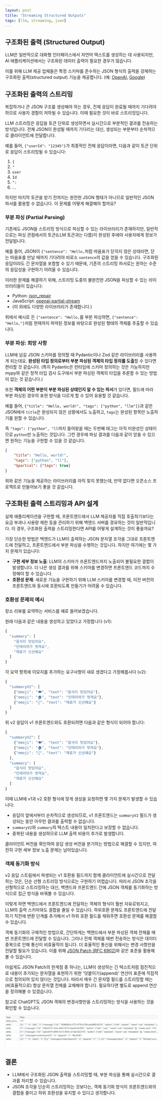 ```yaml
---
layout: post
title: "Streaming Structured Outputs"
tags: [llm, streaming, json]
---
```


## 구조화된 출력 (Structured Output)

LLM은 일반적으로 대화형 인터페이스에서 자연어 텍스트를 생성하는 데 사용되지만, AI 애플리케이션에서는 구조화된 데이터 출력이 필요한 경우가 많습니다.  

이를 위해 LLM 제공 업체들은 특정 스키마를 준수하는 JSON 형식의 출력을 강제하는 구조화된 출력(structured output) 기능을 제공합니다. (예: [OpenAI](https://platform.openai.com/docs/guides/structured-outputs?api-mode=chat), [Google](https://ai.google.dev/gemini-api/docs/structured-output))

## 구조화된 출력의 스트리밍

복잡하거나 큰 JSON 구조를 생성해야 하는 경우, 전체 응답이 완료될 때까지 기다려야 하므로 사용자 경험이 저하될 수 있습니다. 이때 필요한 것이 바로 스트리밍입니다.  

LLM 스트리밍은 응답을 토큰 단위로 생성하면서 실시간으로 부분적인 결과를 전송하는 방식입니다. 전체 JSON이 완성될 때까지 기다리는 대신, 생성되는 부분부터 순차적으로 클라이언트에 전달합니다.  

예를 들어, `{"userId": "12345"}`가 최종적인 전체 응답이라면, 다음과 같이 토큰 단위로 응답이 스트리밍될 수 있습니다:

1. `{` 
2. `"` 
3. `user`  
4. `Id`
5. `":`
6. ...

하지만 마지막 토큰을 받기 전까지는 완전한 JSON 형태가 아니므로 일반적인 JSON 파서를 활용할 수 없습니다. 이 문제를 어떻게 해결해야 할까요?

### 부분 파싱 (Partial Parsing)

기존에도 JSON을 스트리밍 방식으로 파싱할 수 있는 라이브러리가 존재하지만, 일반적으로는 파싱 관점에서의 토큰(LLM 토큰과는 다름)이 완성된 후에야 사용자에게 정보가 전달됩니다.  

예를 들어, JSON이 `{"sentence": "Hello,`처럼 따옴표가 닫히지 않은 상태라면, 닫는 따옴표를 만날 때까지 기다려야 비로소 `sentence`의 값을 얻을 수 있습니다. 구조화된 응답이라도 긴 문자열을 포함할 수 있기 때문에, 기존의 스트리밍 파서로는 원하는 수준의 응답성을 구현하기 어려울 수 있습니다.  

이러한 문제를 해결하기 위해, 스트리밍 도중의 불완전한 JSON을 파싱할 수 있는 라이브러리들이 있습니다:

* Python: [json_repair](https://github.com/mangiucugna/json_repair)  
* JavaScript: [openai-partial-stream](https://github.com/st3w4r/openai-partial-stream)  
* (이 외에도 다양한 라이브러리가 존재합니다.)

위에서 예시로 든 `{"sentence": "Hello,`를 부분 파싱하면, `{"sentence": "Hello,"}`처럼 현재까지 파악된 정보를 바탕으로 완성된 형태의 객체를 추출할 수 있습니다.

### 부분 파싱: 희망 사항

LLM에 넘길 JSON 스키마를 정의할 때 Pydantic이나 Zod 같은 라이브러리를 사용하게 되는데요. **완성된 타입 정의로부터 부분 파싱된 객체의 타입 정의를 도출**할 수 있다면 편리할 것 같습니다.
(특히 Pydantic은 런타임에 스키마 정의하는 것은 가능하지만 mypy와 같은 정적 타입 검사 도구에서 부분 파싱된 객체의 타입을 추론할 수 있는 방법이 없는 것 같습니다.)

또한 **객체의 어떤 부분이 부분 파싱된 상태인지 알 수 있는 파서**가 있다면, 필드에 따라 부분 파싱된 경우의 표현 방식을 다르게 할 수 있어 유용할 것 같습니다.

예를 들어, `{"title": "Hello, world!", "tags": ["python", "llm"]}`과 같은 JSON에서 `title`은 완성되지 않은 상황에서도 노출하고, `tags`는 완성된 항목만 노출하기를 원할 수 있습니다.

즉 `"tags": ["python", "ll`까지 들어왔을 때는 두번째 태그는 아직 미완성인 상태이므로 `python`만 노출하는 것입니다. 그런 경우에 파싱 결과를 다음과 같이 얻을 수 있으면 원하는 기능을 구현할 수 있을 것 같습니다.

```json
{
    "title": "Hello, world!",
    "tags": ["python", "ll"],
    "$partial": {"tags": true}
}
```

위와 같은 기능을 제공하는 라이브러리를 아직 찾지 못했는데, 만약 없다면 오픈소스 프로젝트로 만들어보기 좋을 것 같습니다.

## 구조화된 출력 스트리밍과 API 설계

실제 애플리케이션을 구현할 때, 프론트엔드에서 LLM 제공자를 직접 호출하기보다는 요금 부과나 사용량 제한 등을 관리하기 위해 백엔드 서버를 경유하는 것이 일반적입니다. 이 경우, 구조화된 출력을 스트리밍한다면 API를 어떻게 설계하는 것이 좋을까요?

가장 단순한 방법은 백엔드가 LLM이 출력하는 JSON 문자열 조각을 그대로 프론트엔드에 전달하고, 프론트엔드에서 부분 파싱을 수행하는 것입니다. 하지만 여기에는 몇 가지 문제가 있습니다:

* **구현 세부 정보 노출**: LLM의 스키마가 프론트엔드까지 노출되어 불필요한 결합이 발생합니다. 더 나은 생성 결과를 위해 스키마를 변경하면 프론트엔드 코드까지 수정해야 할 수 있습니다.  
* **호환성 문제**: 새로운 기능을 구현하기 위해 LLM 스키마를 변경할 때, 이전 버전의 프론트엔드와 동시에 호환되도록 만들기가 어려울 수 있습니다.

### 호환성 문제의 예시

장소 리뷰를 요약하는 서비스를 예로 들어보겠습니다.  

원래 다음과 같은 내용을 생성하고 있었다고 가정합니다 (v1):

```js
{  
  "summary": [
    "음식이 맛있어요",
    "인테리어가 멋져요",
    "재료가 신선해요"
  ]
}
```

각 요약 항목에 이모지를 추가하는 요구사항이 새로 생겼다고 가정해봅시다 (v2):  

```js
{  
  "summaryV2": [
    {"emoji": "🍽️", "text": "음식이 맛있어요"},
    {"emoji": "🏠", "text": "인테리어가 멋져요"},
    {"emoji": "🥗", "text": "재료가 신선해요"}
  ]  
}
```

위 v2 응답이 v1 프론트엔드와도 호환되려면 다음과 같은 형식이 되어야 합니다:

```js
{  
  "summaryV2": [
    {"emoji": "🍽️", "text": "음식이 맛있어요"},
    {"emoji": "🏠", "text": "인테리어가 멋져요"},
    {"emoji": "🥗", "text": "재료가 신선해요"}
  ],
  "summary": [
    "음식이 맛있어요",  
    "인테리어가 멋져요",  
    "재료가 신선해요"  
  ]
}
```

이때 LLM에 v1과 v2 호환 형식에 맞게 생성을 요청하면 몇 가지 문제가 발생할 수 있습니다:

* 응답이 앞에서부터 순차적으로 생성되므로, v1 프론트엔드는 `summaryV2` 필드가 생성되는 동안 아무런 결과를 출력할 수 없습니다.  
* `summaryV2`와 `summary`의 텍스트 내용이 일치한다고 보장할 수 없습니다.
* 중복된 내용을 생성하므로 LLM 출력 비용이 추가로 발생합니다.

클라이언트 버전을 확인하여 응답 생성 버전을 분기하는 방법으로 해결할 수 있지만, 여전히 구현 세부 정보 노출 문제는 남아있습니다.

### 객체 동기화 방식

v2 응답 스트림에서 파생되는 v1 호환용 필드까지 함께 클라이언트에 실시간으로 전달하는 것은, 단순 선형 스트리밍 방식으로는 구현하기 어렵습니다. 따라서 JSON 조각을 선형적으로 스트리밍하는 대신, 백엔드와 프론트엔드 간에 JSON 객체를 동기화하는 방식으로 접근 방식을 바꿔볼 수 있습니다.

이렇게 하면 백엔드에서 프론트엔드에 전달하는 객체의 형식이 훨씬 자유로워지고, LLM의 출력 스키마와도 결합을 줄일 수 있습니다. 하위호환 문제도 프론트엔드에 전달하기 직전에 변환 단계를 추가해서 v1 하위 호환 필드를 채워주면 호환성 문제를 해결할 수 있습니다.

객체 동기화의 구체적인 방법으로, 간단하게는 백엔드에서 부분 파싱된 객체 전체를 매번 프론트엔드에 전달할 수 있습니다. 그러나 전체 객체를 매번 전송하는 방식은 데이터 중복으로 인해 통신이 비효율적이 됩니다. 더 효율적인 통신을 위해서는 변경 사항만을 전달할 필요가 있습니다. 이를 위해 [JSON Patch (RFC 6902)](https://datatracker.ietf.org/doc/html/rfc6902)와 같은 표준을 활용해볼 수 있습니다.

아쉽게도 JSON Patch의 한계점 중 하나는, LLM이 생성하는 긴 텍스트처럼 점진적으로 내용이 추가되는 문자열을 표현하기 위한 '덧붙이기(append)' 연산이 표준에 직접적으로 정의되어 있지 않다는 것입니다. 따라서 매우 긴 문자열 필드를 스트리밍할 때는 (비효율적으로) 항상 문자열 전체를 교체해야 합니다. 필요하다면 별도로 append 연산을 정의해볼 수 있겠습니다.

참고로 ChatGPT도 JSON 객체의 변경사항만을 스트리밍하는 방식을 사용하는 것을 확인할 수 있습니다.

![ChatGPT delta encoding](./chatgpt-delta.png)

## 결론

- LLM에서 구조화된 JSON 출력을 스트리밍할 때, 부분 파싱을 통해 실시간으로 결과를 처리할 수 있습니다.
- JSON 조각을 단순히 스트리밍하는 것보다는, 객체 동기화 방식이 프론트엔드와의 결합을 줄이고 하위 호환성을 유지할 수 있다고 생각합니다.

